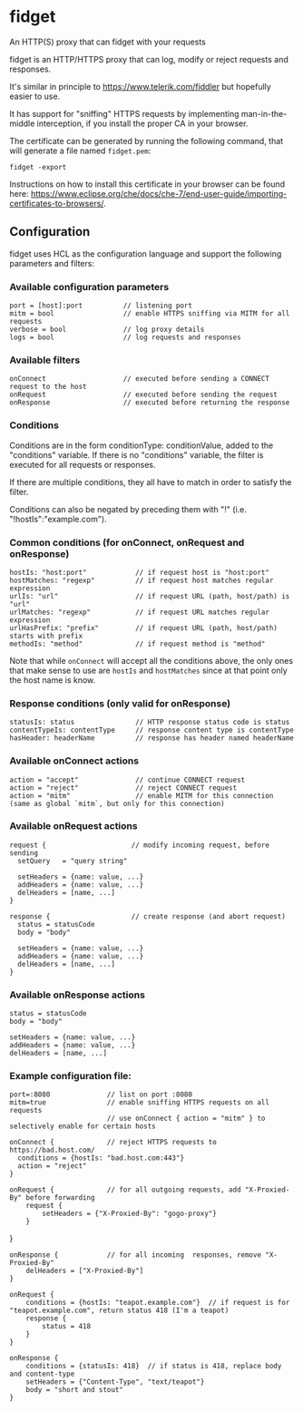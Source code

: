 # fidget
An HTTP(S) proxy that can fidget with your requests

fidget is an HTTP/HTTPS proxy that can log, modify or reject requests and responses.

It's similar in principle to https://www.telerik.com/fiddler but hopefully easier to use.

It has support for "sniffing" HTTPS requests by implementing man-in-the-middle interception,
if you install the proper CA in your browser.

The certificate can be generated by running the following command, that will generate a file named `fidget.pem`:

    fidget -export

Instructions on how to install this certificate in your browser can be found here: https://www.eclipse.org/che/docs/che-7/end-user-guide/importing-certificates-to-browsers/.

## Configuration

fidget uses HCL as the configuration language and support the following parameters and filters:

### Available configuration parameters

    port = [host]:port          // listening port
    mitm = bool                 // enable HTTPS sniffing via MITM for all requests
    verbose = bool              // log proxy details
    logs = bool                 // log requests and responses
  
### Available filters

    onConnect                   // executed before sending a CONNECT request to the host
    onRequest                   // executed before sending the request
    onResponse                  // executed before returning the response
  
### Conditions
Conditions are in the form conditionType: conditionValue, added to the "conditions" variable.
If there is no "conditions" variable, the filter is executed for all requests or responses.

If there are multiple conditions, they all have to match in order to satisfy the filter.

Conditions can also be negated by preceding them with "!" (i.e. "!hostIs":"example.com").

### Common conditions (for onConnect, onRequest and onResponse)

    hostIs: "host:port"            // if request host is "host:port"
    hostMatches: "regexp"          // if request host matches regular expression
    urlIs: "url"                   // if request URL (path, host/path) is "url"
    urlMatches: "regexp"           // if request URL matches regular expression
    urlHasPrefix: "prefix"         // if request URL (path, host/path) starts with prefix
    methodIs: "method"             // if request method is "method"
    
Note that while `onConnect` will accept all the conditions above, the only ones that make sense to use are `hostIs` and `hostMatches` since at that point only the host name is know.

### Response conditions (only valid for onResponse)

    statusIs: status               // HTTP response status code is status
    contentTypeIs: contentType     // response content type is contentType
    hasHeader: headerName          // response has header named headerName

### Available onConnect actions

    action = "accept"              // continue CONNECT request
    action = "reject"              // reject CONNECT request
    action = "mitm"                // enable MITM for this connection (same as global `mitm`, but only for this connection)

### Available onRequest actions

    request {                     // modify incoming request, before sending
      setQuery   = "query string"

      setHeaders = {name: value, ...}
      addHeaders = {name: value, ...}
      delHeaders = [name, ...]
    }

    response {                    // create response (and abort request)
      status = statusCode
      body = "body"

      setHeaders = {name: value, ...}
      addHeaders = {name: value, ...}
      delHeaders = [name, ...]
    }

### Available onResponse actions

    status = statusCode
    body = "body"

    setHeaders = {name: value, ...}
    addHeaders = {name: value, ...}
    delHeaders = [name, ...]


### Example configuration file:

    port=:8080              // list on port :8080
    mitm=true               // enable sniffing HTTPS requests on all requests
                            // use onConnect { action = "mitm" } to selectively enable for certain hosts

    onConnect {             // reject HTTPS requests to https://bad.host.com/
      conditions = {hostIs: "bad.host.com:443"}
      action = "reject"
    }

    onRequest {             // for all outgoing requests, add "X-Proxied-By" before forwarding
        request {
            setHeaders = {"X-Proxied-By": "gogo-proxy"}
        }
   }

    onResponse {            // for all incoming  responses, remove "X-Proxied-By"
        delHeaders = ["X-Proxied-By"]
    }

    onRequest {
        conditions = {hostIs: "teapot.example.com"}  // if request is for "teapot.example.com", return status 418 (I'm a teapot)
        response {
            status = 418
        }
    }

    onResponse {
        conditions = {statusIs: 418}  // if status is 418, replace body and content-type
        setHeaders = {"Content-Type", "text/teapot"}
        body = "short and stout"
    }
